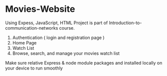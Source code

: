 # Movies-Website
Using Expess, JavaScript, HTML
Project is part of Introduction-to-communication-networks course.


1. Authentication ( login and registration page )
2. Home Page
3. Watch List
4. Browse, search, and manage your movies watch list

Make sure relative Express & node module packages and installed locally on your device to run smoothly
